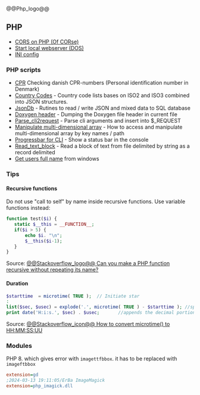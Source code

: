 @@Php_logo@@

## PHP 

- [CORS on PHP (Of CORse)](of-course.html)
- [Start local webserver (DOS)](local_server.html)
- [INI config](ini_config)

### PHP scripts

- [CPR](/cpr) Checking danish CPR-numbers (Personal identification number in Denmark)
- [Country Codes](/country.io/) - Country code lists bases on ISO2 and ISO3 combined into JSON structures.
- [JsonDb](/jsondb/) - Rutines to read / write JSON and mixed data to SQL database
- [Doxygen header](Doxygen/) - Dumping the Doxygen file header in current file
- [Parse_cli2request](parse_cli2request/) - Parse cli arguments and insert into $_REQUEST
- [Manipulate multi-dimensional array](Modify_structure/) - How to access and manipulate multi-dimensional array by key names / path
- [Progressbar for CLI](Progressbar/) - Show a status bar in the console
- [Read_text_block](Read_text_block/) - Read a block of text from file delimited by string as a record delimited
- [Get users full name](netuser) from windows

### Tips

#### Recursive functions
Do not use "call to self" by name inside recursive functions. Use variable functions instead:

```php
function test($i) {
   static $__this = __FUNCTION__;
   if($i > 5) {
       echo $i. "\n";
       $__this($i-1);
   }
}
```
Source: [@@Stackoverflow_logo@@ Can you make a PHP function recursive without repeating its name?](https://stackoverflow.com/a/2719016)

#### Duration

```php
$starttime  = microtime( TRUE );  // Initiate star
:
list($sec, $usec) = explode('.', microtime( TRUE ) - $starttime ); //split the microtime on .
print date('H:i:s.', $sec) . $usec;       //appends the decimal portion of seconds
```
Source: [@@Stackoverflow_icon@@ How to convert microtime() to HH:MM:SS:UU](https://stackoverflow.com/questions/16825240/how-to-convert-microtime-to-hhmmssuu)

### Modules

PHP 8. which gives error with  `imagettfbbox`. it has to be replaced with `imageftbbox`

```ini
extension=gd
;2024-03-13 19:11:05/ErBa ImageMagick
extension=php_imagick.dll
```


